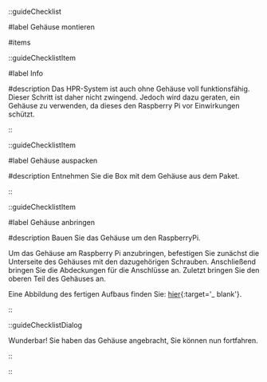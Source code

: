 ::guideChecklist

#label
Gehäuse montieren

#items

::guideChecklistItem

#label
Info

#description
Das HPR-System ist auch ohne Gehäuse voll funktionsfähig. Dieser Schritt ist daher nicht zwingend. Jedoch wird dazu
geraten, ein Gehäuse zu verwenden, da dieses den Raspberry Pi vor Einwirkungen schützt.

::

::guideChecklistItem

#label
Gehäuse auspacken

#description
Entnehmen Sie die Box mit dem Gehäuse aus dem Paket.

::

::guideChecklistItem

#label
Gehäuse anbringen

#description
Bauen Sie das Gehäuse um den RaspberryPi.

Um das Gehäuse am Raspberry Pi anzubringen, befestigen Sie zunächst die Unterseite des Gehäuses mit den dazugehörigen
Schrauben. Anschließend bringen Sie die Abdeckungen für die Anschlüsse an. Zuletzt bringen Sie den oberen Teil des
Gehäuses an.

Eine Abbildung des fertigen Aufbaus finden
Sie: [hier](https://www.berrybase.de/raspberry-pi-5-8gb-active-cooler-starter-kit-mit-aluminium-gehaeuse){:target='_
blank'}.

::

::guideChecklistDialog

Wunderbar! Sie haben das Gehäuse angebracht, Sie können nun fortfahren.

::

::